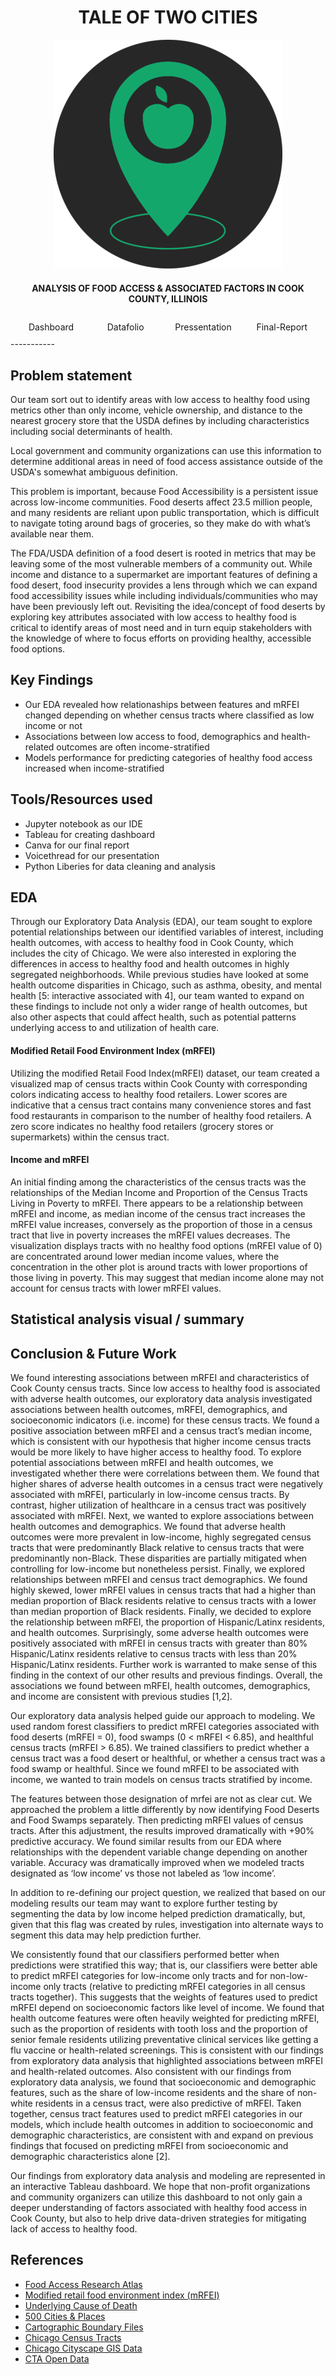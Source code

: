 <h1 align="center">TALE OF TWO CITIES</h1>

<p align="center">
<img src="https://github.com/DS4A-team92/food-deserts/blob/main/references/images/food-desert-cir-3.png"></img>
</p>

<h4 align="center">ANALYSIS OF FOOD ACCESS & ASSOCIATED FACTORS IN COOK COUNTY, ILLINOIS</h4>
<div align="center" style="padding: 10px">
	<a style="padding: 10px; text-decoration: none" href="https://foodaccessexplorer.weebly.com/"> Dashboard </a>    
	<a style="padding: 20px; text-decoration: none" href="https://drive.google.com/file/d/1FGcx0UshepKNWd5-axSaMNf0Vc0jEn0V/view?usp=sharing">Datafolio</a>    
	<a style="padding: 10px; text-decoration: none" href="https://voicethread.com/myvoice/thread/18127453">Pressentation</a>    
	<a style="padding: 10px; text-decoration: none" href="https://www.canva.com/design/DAEj2YL2cgE/Khqs7uOOaWtwxBzyFiCICA/view?utm_content=DAEj2YL2cgE&utm_campaign=designshare&utm_medium=link&utm_source=sharebutton#2">Final-Report</a>
</div>-----------

Problem statement
------------
Our team sort out to identify areas with low access to healthy food using metrics other than only income, vehicle ownership, and distance to the nearest grocery store that the USDA defines by including characteristics including social determinants of health. 

Local government and community organizations can use this information to determine additional areas in need of food access assistance outside of the USDA's somewhat ambiguous definition.

This problem is important, because Food Accessibility is a persistent issue across low-income communities. Food deserts affect 23.5 million people, and many residents are reliant upon public transportation, which is difficult to navigate toting around bags of groceries, so they make do with what’s available near them. 

The FDA/USDA definition of a food desert is rooted in metrics that may be leaving some of the most vulnerable members of a community out. While income and distance to a supermarket are important features of defining a food desert, food insecurity provides a lens through which we can expand food accessibility issues while including individuals/communities who may have been previously left out. Revisiting the idea/concept of food deserts by exploring key attributes associated with low access to healthy food is critical to identify areas of most need and in turn equip stakeholders with the knowledge of where to focus efforts on providing healthy, accessible food options.


Key Findings
------------
* Our EDA revealed how relationaships between features and mRFEI changed depending on whether census tracts where classified as low income or not
* Associations between low access to food, demographics and health-related outcomes are often income-stratified
* Models performance for predicting categories of healthy food access increased when income-stratified

Tools/Resources used
------------
* Jupyter notebook as our IDE
* Tableau for creating dashboard 
* Canva for our final report
* Voicethread for our presentation
* Python Liberies for data cleaning and analysis

EDA
----
Through our Exploratory Data Analysis (EDA), our team sought to explore potential relationships between our identified variables of interest, including health outcomes, with access to healthy food in Cook County, which includes the city of Chicago. We were also interested in exploring the differences in access to healthy food and health outcomes in highly segregated neighborhoods. While previous studies have looked at some health outcome disparities in Chicago, such as asthma, obesity, and mental health [5: interactive associated with 4], our team wanted to expand on these findings to include not only a wider range of health outcomes, but also other aspects that could affect health, such as potential patterns underlying access to and utilization of health care.

#### Modified Retail Food Environment Index (mRFEI)

Utilizing the modified Retail Food Index(mRFEI) dataset, our team created a visualized map of census tracts within Cook County with corresponding colors indicating access to healthy food retailers. Lower scores are indicative that a census tract contains many convenience stores and fast food restaurants in comparison to the number of healthy food retailers. A zero score indicates no healthy food retailers (grocery stores or supermarkets) within the census tract.

#### Income and mRFEI

An initial finding among the characteristics of the census tracts was the relationships of the Median Income and Proportion of the Census Tracts Living in Poverty to mRFEI. There appears to be a relationship between mRFEI and income, as median income of the census tract increases the mRFEI value increases, conversely as the proportion of those in a census tract that live in poverty increases the mRFEI values decreases. The visualization displays tracts with no healthy food options (mRFEI value of 0) are concentrated around lower median income values, where the concentration in the other plot is around tracts with lower proportions of those living in poverty. This may suggest that median income alone may not account for census tracts with lower mRFEI values. 

Statistical analysis visual / summary
-------------------------------------
Conclusion & Future Work
------------
We found interesting associations between mRFEI and characteristics of Cook County census tracts. Since low access to healthy food is associated with adverse health outcomes, our exploratory data analysis investigated associations between health outcomes, mRFEI, demographics, and socioeconomic indicators (i.e. income) for these census tracts. We found a positive association between mRFEI and a census tract’s median income, which is consistent with our hypothesis that higher income census tracts would be more likely to have higher access to healthy food. To explore potential associations between mRFEI and health outcomes, we investigated whether there were correlations between them. We found that higher shares of adverse health outcomes in a census tract were negatively associated with mRFEI, particularly in low-income census tracts. By contrast, higher utilization of healthcare in a census tract was positively associated with mRFEI. Next, we wanted to explore associations between health outcomes and demographics. We found that adverse health outcomes were more prevalent in low-income, highly segregated census tracts that were predominantly Black relative to census tracts that were predominantly non-Black. These disparities are partially mitigated when controlling for low-income but nonetheless persist. Finally, we explored relationships between mRFEI and census tract demographics. We found highly skewed, lower mRFEI values in census tracts that had a higher than median proportion of Black residents relative to census tracts with a lower than median proportion of Black residents. Finally, we decided to explore the relationship between mRFEI, the proportion of Hispanic/Latinx residents, and health outcomes. Surprisingly, some adverse health outcomes were positively associated with mRFEI in census tracts with greater than 80% Hispanic/Latinx residents relative to census tracts with less than 20% Hispanic/Latinx residents. Further work is warranted to make sense of this finding in the context of our other results and previous findings. Overall, the associations we found between mRFEI, health outcomes, demographics, and income are consistent with previous studies [1,2].

Our exploratory data analysis helped guide our approach to modeling. We used random forest classifiers to predict mRFEI categories associated with food deserts (mRFEI = 0), food swamps (0 < mRFEI < 6.85), and healthful census tracts (mRFEI > 6.85). We trained classifiers to predict whether a census tract was a food desert or healthful, or whether a census tract was a food swamp or healthful. Since we found mRFEI to be associated with income, we wanted to train models on census tracts stratified by income. 

The features between those designation of mrfei are not as clear cut. We approached the problem a little differently by now identifying Food Deserts and Food Swamps separately. Then predicting mRFEI values of census tracts. After this adjustment, the results improved dramatically with +90% predictive accuracy. We found similar results from our EDA where relationships with the dependent variable change depending on another variable. Accuracy was dramatically improved when we modeled tracts designated as ‘low income’ vs those not labeled as ‘low income’. 

In addition to re-defining our project question, we realized that based on our modeling results our team may want to explore further testing by segmenting the data by low income helped prediction dramatically, but, given that this flag was created by rules, investigation into alternate ways to segment this data may help prediction further.

We consistently found that our classifiers performed better when predictions were stratified this way; that is, our classifiers were better able to predict mRFEI categories for low-income only tracts and for non-low-income only tracts (relative to predicting mRFEI categories in all census tracts together). This suggests that the weights of features used to predict mRFEI depend on socioeconomic factors like level of income. We found that health outcome features were often heavily weighted for predicting mRFEI, such as the proportion of residents with tooth loss and the proportion of senior female residents utilizing preventative clinical services like getting a flu vaccine or health-related screenings. This is consistent with our findings from exploratory data analysis that highlighted associations between mRFEI and health-related outcomes. Also consistent with our findings from exploratory data analysis, we found that socioeconomic and demographic features, such as the share of low-income residents and the share of non-white residents in a census tract, were also predictive of mRFEI. Taken together, census tract features used to predict mRFEI categories in our models, which include health outcomes in addition to socioeconomic and demographic characteristics, are consistent with and expand on previous findings that focused on predicting mRFEI from socioeconomic and demographic characteristics alone [2]. 

Our findings from exploratory data analysis and modeling are represented in an interactive Tableau dashboard. We hope that non-profit organizations and community organizers can utilize this dashboard to not only gain a deeper understanding of factors associated with healthy food access in Cook County, but also to help drive data-driven strategies for mitigating lack of access to healthy food.

References
------------
* [Food Access Research Atlas](https://www.ers.usda.gov/data-products/food-access-research-atlas/download-the-data/)
* [Modified retail food environment index (mRFEI)](https://www.cdc.gov/nutrition/resources-publications/)
* [Underlying Cause of Death](https://wonder.cdc.gov/wonder/help/ucd.html)
* [500 Cities & Places](https://chronicdata.cdc.gov/500-Cities-Places/PLACES-Local-Data-for-Better-Health-Census-Tract-D/cwsq-ngmh)
* [Cartographic Boundary Files](https://www.census.gov/geographies/mapping-files/time-series/geo/carto-boundary-file.html)
* [Chicago Census Tracts](https://data.cityofchicago.org/Facilities-Geographic-Boundaries/Boundaries-Census-Tracts-2010/5jrd-6zik)
* [Chicago Cityscape GIS Data](https://github.com/ChicagoCityscape/gis-data)
* [CTA Open Data](https://www.transitchicago.com/data/)


